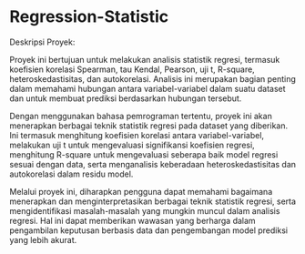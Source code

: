 # Regression-Statistic
Deskripsi Proyek:

Proyek ini bertujuan untuk melakukan analisis statistik regresi, termasuk koefisien korelasi Spearman, tau Kendal, Pearson, uji t, R-square, heteroskedastisitas, dan autokorelasi. Analisis ini merupakan bagian penting dalam memahami hubungan antara variabel-variabel dalam suatu dataset dan untuk membuat prediksi berdasarkan hubungan tersebut.

Dengan menggunakan bahasa pemrograman tertentu, proyek ini akan menerapkan berbagai teknik statistik regresi pada dataset yang diberikan. Ini termasuk menghitung koefisien korelasi antara variabel-variabel, melakukan uji t untuk mengevaluasi signifikansi koefisien regresi, menghitung R-square untuk mengevaluasi seberapa baik model regresi sesuai dengan data, serta menganalisis keberadaan heteroskedastisitas dan autokorelasi dalam residu model.

Melalui proyek ini, diharapkan pengguna dapat memahami bagaimana menerapkan dan menginterpretasikan berbagai teknik statistik regresi, serta mengidentifikasi masalah-masalah yang mungkin muncul dalam analisis regresi. Hal ini dapat memberikan wawasan yang berharga dalam pengambilan keputusan berbasis data dan pengembangan model prediksi yang lebih akurat.
